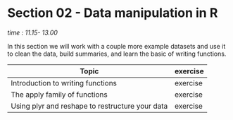 
# Section 02 - Data manipulation in R  
*time : 11.15- 13.00*


In this section we will work with a couple more example datasets and use it to clean the data, build summaries, and learn the basic of writing functions. 

| Topic | exercise |
| ------ | --------|
| Introduction to writing functions | exercise |
| The apply family of functions | exercise |
| Using plyr and reshape to restructure your data | exercise |



